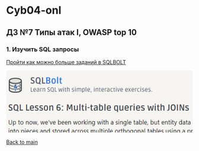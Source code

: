 # Cyb04-onl

## ДЗ №7 Типы атак I, OWASP top 10

### 1. Изучить SQL запросы
[Пройти как можно больше заданий в SQLBOLT](https://sqlbolt.com/)

![SQLBOL](pic1.png)


[Back to main](https://github.com/andreyklass94/Cyb04/tree/main)